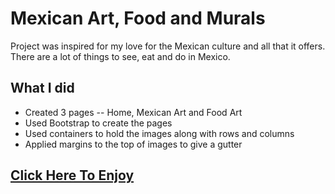 # Mexican Art, Food and Murals

Project was inspired for my love for the Mexican culture and all that it offers.  There are a lot of things to see, eat and do in Mexico. 

## What I did

- Created 3 pages -- Home, Mexican Art and Food Art
- Used Bootstrap to create the pages
- Used containers to hold the images along with rows and columns
- Applied margins to the top of images to give a gutter

## [Click Here To Enjoy](https://vronney.github.io/mexican_art/)
